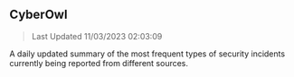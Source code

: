 ## CyberOwl 
> Last Updated 11/03/2023 02:03:09 


A daily updated summary of the most frequent types of security incidents currently being reported from different sources.

